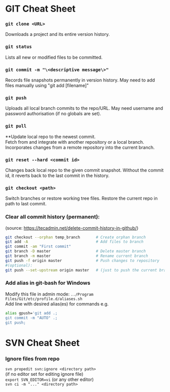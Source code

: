 # GIT Cheat Sheet

### `git clone <URL>`
Downloads a project and its entire version history.

### `git status`
Lists all new or modified files to be committed.

### `git commit -m "\<descriptive message\>"`
Records file snapshots permanently in version history. May need to add files manually using "git add [filename]" 

### `git push`
Uploads all local branch commits to the repo/URL. May need username and password authorisation (if no globals are set).

### `git pull`
**Update local repo to the newest commit.   
Fetch from and integrate with another repository or a local branch. Incorporates changes from a remote repository into the current branch.

### `git reset --hard <commit id>`
Changes back local repo to the given commit snapshot. Without the commit id, it reverts back to the last commit in the history.

### `git checkout <path>`
Switch branches or restore working tree files. Restore the current repo in path to last commit.
	
### Clear all commit history (permanent): 
(source: https://tecadmin.net/delete-commit-history-in-github/)  
```bash
git checkout --orphan temp_branch		# Create orphan branch
git add -A								# Add files to branch
git commit -am "First commit"
git branch -D master					# Delete master branch
git branch -m master					# Rename current branch
git push -f origin master				# Push changes to repository
#(optional):
git push --set-upstream origin master 	# (just to push the current branch and set remote as upstream)
```
	
### Add alias in git-bash for Windows
Modify this file in admin mode:	 `../Program Files/Git/etc/profile.d/aliases.sh`<br/>
Add line with desired alias(es) for commands e.g.  
```bash
alias gpush='git add .; 
git commit -m "AUTO" .; 
git push;
```
			

# SVN Cheat Sheet

### Ignore files from repo
`svn propedit svn:ignore <directory path>`  
(if no editor set for editing ignore file)  
`export SVN_EDITOR=vi` (or any other editor)  
`svn ci -m "..." <directory path>`  